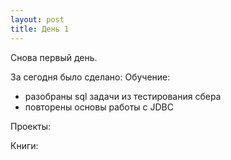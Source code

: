 ```yaml
---
layout: post
title: День 1
---
```



Снова первый день. 


За сегодня было сделано:
Обучение:

- разобраны sql задачи из тестирования сбера
- повторены основы работы с JDBC

Проекты:

Книги:


